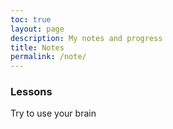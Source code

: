 ```yaml
---
toc: true
layout: page
description: My notes and progress
title: Notes
permalink: /note/
---
```


### Lessons #
Try to use your brain